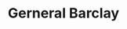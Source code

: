 ---
title: Gerneral Barclay
name: Barclay
alias: Barclay
group: Russische Armee
rank: General
priority: 2
---